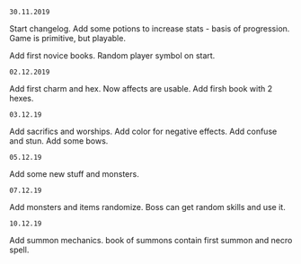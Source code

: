 `30.11.2019`

Start changelog. Add some potions to increase stats - basis of progression.
Game is primitive, but playable.

Add first novice books. Random player symbol on start.

`02.12.2019`

Add first charm and hex. Now affects are usable. Add firsh book with 2 hexes.

`03.12.19`

Add sacrifics and worships.
Add color for negative effects.
Add confuse and stun.
Add some bows.

`05.12.19`

Add some new stuff and monsters.

`07.12.19`

Add monsters and items randomize. Boss can get random skills and use it.

`10.12.19`

Add summon mechanics. book of summons contain first summon and necro spell.
